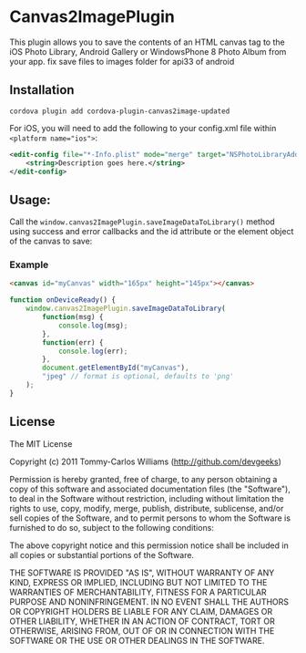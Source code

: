 # Canvas2ImagePlugin

This plugin allows you to save the contents of an HTML canvas tag to the iOS Photo Library, Android Gallery or WindowsPhone 8 Photo Album from your app.
fix save files  to images folder for api33 of android

## Installation

`cordova plugin add cordova-plugin-canvas2image-updated`

For iOS, you will need to add the following to your config.xml file within `<platform name="ios">`:

```xml
<edit-config file="*-Info.plist" mode="merge" target="NSPhotoLibraryAddUsageDescription">
    <string>Description goes here.</string>
</edit-config>
```

## Usage:

Call the `window.canvas2ImagePlugin.saveImageDataToLibrary()` method using success and error callbacks and the id attribute or the element object of the canvas to save:

### Example

```html
<canvas id="myCanvas" width="165px" height="145px"></canvas>
```

```javascript
function onDeviceReady() {
	window.canvas2ImagePlugin.saveImageDataToLibrary(
		function(msg) {
			console.log(msg);
		},
		function(err) {
			console.log(err);
		},
		document.getElementById("myCanvas"),
		"jpeg" // format is optional, defaults to 'png'
	);
}
```

## License

The MIT License

Copyright (c) 2011 Tommy-Carlos Williams (http://github.com/devgeeks)

Permission is hereby granted, free of charge, to any person obtaining a copy of this software and associated documentation files (the "Software"), to deal in the Software without restriction, including without limitation the rights to use, copy, modify, merge, publish, distribute, sublicense, and/or sell copies of the Software, and to permit persons to whom the Software is furnished to do so, subject to the following conditions:

The above copyright notice and this permission notice shall be included in all copies or substantial portions of the Software.

THE SOFTWARE IS PROVIDED "AS IS", WITHOUT WARRANTY OF ANY KIND, EXPRESS OR IMPLIED, INCLUDING BUT NOT LIMITED TO THE WARRANTIES OF MERCHANTABILITY, FITNESS FOR A PARTICULAR PURPOSE AND NONINFRINGEMENT. IN NO EVENT SHALL THE AUTHORS OR COPYRIGHT HOLDERS BE LIABLE FOR ANY CLAIM, DAMAGES OR OTHER LIABILITY, WHETHER IN AN ACTION OF CONTRACT, TORT OR OTHERWISE, ARISING FROM, OUT OF OR IN CONNECTION WITH THE SOFTWARE OR THE USE OR OTHER DEALINGS IN THE SOFTWARE.
